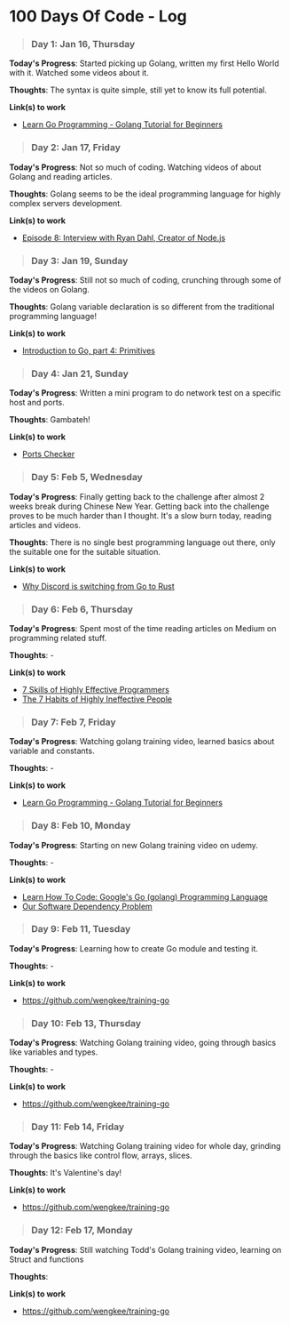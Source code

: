 # 100 Days Of Code - Log

>### Day 1: Jan 16, Thursday

**Today's Progress**: Started picking up Golang, written my first Hello World with it. Watched some videos about it.

**Thoughts**: The syntax is quite simple, still yet to know its full potential.

**Link(s) to work**  
* [Learn Go Programming - Golang Tutorial for Beginners](https://www.youtube.com/watch?v=YS4e4q9oBaU)  


>### Day 2: Jan 17, Friday

**Today's Progress**: Not so much of coding. Watching videos of about Golang and reading articles. 

**Thoughts**: Golang seems to be the ideal programming language for highly complex servers development.

**Link(s) to work**  
* [Episode 8: Interview with Ryan Dahl, Creator of Node.js](https://mappingthejourney.com/single-post/2017/08/31/episode-8-interview-with-ryan-dahl-creator-of-nodejs)


>### Day 3: Jan 19, Sunday

**Today's Progress**: Still not so much of coding, crunching through some of the videos on Golang. 

**Thoughts**: Golang variable declaration is so different from the traditional programming language!

**Link(s) to work**  
* [Introduction to Go, part 4: Primitives](https://www.youtube.com/watch?v=e23ojoUOz-Y&list=PLq9Ra239pNZC0MgMN4j6ZiPHv_c0UPnBX&index=4)

>### Day 4: Jan 21, Sunday

**Today's Progress**: Written a mini program to do network test on a specific host and ports.

**Thoughts**: Gambateh!

**Link(s) to work**  
* [Ports Checker](https://github.com/wengkee/go-training/blob/master/port_checker.go)

>### Day 5: Feb 5, Wednesday

**Today's Progress**: Finally getting back to the challenge after almost 2 weeks break during Chinese New Year. Getting back into the challenge proves to be much harder than I thought. It's a slow burn today, reading articles and videos.

**Thoughts**: There is no single best programming language out there, only the suitable one for the suitable situation.

**Link(s) to work**  
* [Why Discord is switching from Go to Rust](https://blog.discordapp.com/why-discord-is-switching-from-go-to-rust-a190bbca2b1f)

>### Day 6: Feb 6, Thursday

**Today's Progress**: Spent most of the time reading articles on Medium on programming related stuff.

**Thoughts**: -

**Link(s) to work**  
* [7 Skills of Highly Effective Programmers](https://medium.com/better-programming/7-habits-of-highly-effective-programmers-563ee3b63f33)
* [The 7 Habits of Highly Ineffective People](https://medium.com/mind-cafe/the-7-habits-of-highly-ineffective-people-44b0ff317be)

>### Day 7: Feb 7, Friday

**Today's Progress**: Watching golang training video, learned basics about variable and constants.

**Thoughts**: -

**Link(s) to work**  
* [Learn Go Programming - Golang Tutorial for Beginners](https://www.youtube.com/watch?v=YS4e4q9oBaU&t=5189s)

>### Day 8: Feb 10, Monday

**Today's Progress**: Starting on new Golang training video on udemy.

**Thoughts**: -

**Link(s) to work**  
* [Learn How To Code: Google's Go (golang) Programming Language](https://www.udemy.com/course/learn-how-to-code/)
* [Our Software Dependency Problem](https://research.swtch.com/deps)

>### Day 9: Feb 11, Tuesday

**Today's Progress**: Learning how to create Go module and testing it.

**Thoughts**: -

**Link(s) to work**  
* https://github.com/wengkee/training-go

>### Day 10: Feb 13, Thursday

**Today's Progress**: Watching Golang training video, going through basics like variables and types.

**Thoughts**: -

**Link(s) to work**  
* https://github.com/wengkee/training-go

>### Day 11: Feb 14, Friday

**Today's Progress**: Watching Golang training video for whole day, grinding through the basics like control flow, arrays, slices.

**Thoughts**: It's Valentine's day!

**Link(s) to work**  
* https://github.com/wengkee/training-go

>### Day 12: Feb 17, Monday

**Today's Progress**: Still watching Todd's Golang training video, learning on Struct and functions

**Thoughts**: 

**Link(s) to work**  
* https://github.com/wengkee/training-go